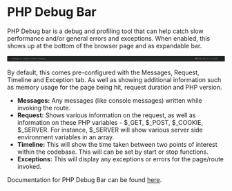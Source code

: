 # PHP Debug Bar
PHP Debug bar is a debug and profiling tool that can help catch slow performance and/or general errors and exceptions. When enabled, this shows up at the bottom of the browser page and as expandable bar.

![PHP debug bar UI](./assets/images/php-debug-bar-ui.png)

By default, this comes pre-configured with the Messages, Request, Timeline and Exception tab. As well as showing additional information such as memory usage for the page being hit, request duration and PHP version.

- **Messages:** Any messages (like console messages) written while invoking the route.
- **Request:** Shows various information on the request, as well as information on these PHP variables - $_GET, $_POST, $_COOKIE, $_SERVER. For instance, $_SERVER will show various server side environment variables in an array.
- **Timeline:** This will show the time taken between two points of interest within the codebase. This will can be set by start or stop functions.
- **Exceptions:** This will display any exceptions or errors for the page/route invoked.

Documentation for PHP Debug Bar can be found [here](http://phpdebugbar.com/docs/readme.html#installation).